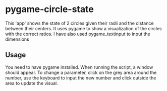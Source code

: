 # pygame-circle-state

This 'app' shows the state of 2 circles given their radii and the distance between their centers.
It uses pygame to show a visualization of the circles with the correct ratios. I have also used pygame_textinput to input the dimensions

## Usage

You need to have pygame installed. When running the script, a window should appear. To change a parameter, click on the grey area around the number, use the keyboard to input the new number and click outside the area to update the visual.
